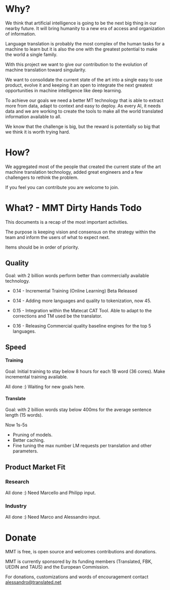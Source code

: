 # Why?

We think that artificial intelligence is going to be the next big thing in our nearby future. It will bring humanity to a new era of access and organization of information.

Language translation is probably the most complex of the human tasks for a machine to learn but it is also the one with the greatest potential to make the world a single family.

With this project we want to give our contribution to the evolution of machine translation toward singularity. 

We want to consolidate the current state of the art into a single easy to use product, evolve it and keeping it an open to integrate the next greatest opportunities in machine intelligence like deep learning.

To achieve our goals we need a better MT technology that is able to extract more from data, adapt to context and easy to deploy. As every AI, it needs data and we are working to create the tools to make all the world translated information available to all. 

We know that the challenge is big, but the reward is potentially so big that we think it is worth trying hard. 

# How?

We aggregated most of the people that created the current state of the art machine translation technology, added great engineers and a few challengers to rethink the problem.

If you feel you can contribute you are welcome to join.

# What? - MMT Dirty Hands Todo

This documents is a recap of the most important activities.

The purpose is keeping vision and consensus on the strategy within the team and inform the users of what to expect next.

Items should be in order of priority.

## Quality

Goal: with 2 billion words perform better than commercially available technology.

* 0.14 - Incremental Training (Online Learning) Beta Released
* 0.14 - Adding more languages and quality to tokenization, now 45.

* 0.15 - Integration within the Matecat CAT Tool. Able to adapt to the corrections and TM used be the translator.

* 0.16 - Releasing Commercial quality baseline engines for the top 5 languages.

## Speed

#### Training

Goal: Initial training to stay below 8 hours for each 1B word (36 cores). Make incremental training available.

All done :) Waiting for new goals here.

#### Translate

Goal: with 2 billion words stay below 400ms for the average sentence length (15 words).

Now 1s-5s

* Pruning of models. 
* Better caching.
* Fine tuning the max number LM requests per translation and other parameters.

## Product Market Fit

### Research

All done :) Need Marcello and Philipp input.

### Industry

All done :) Need Marco and Alessandro input.

# Donate

MMT is free, is open source and welcomes contributions and donations.

MMT is currently sponsored by its funding members (Translated, FBK, UEDIN and TAUS) and the European Commission. 

For donations, customizations and words of encouragement contact alessandro@translated.net
